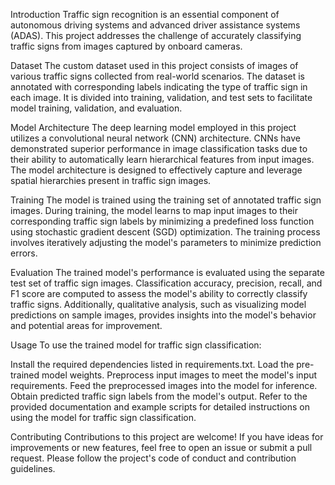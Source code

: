 Introduction
Traffic sign recognition is an essential component of autonomous driving systems and advanced driver assistance systems (ADAS). This project addresses the challenge of accurately classifying traffic signs from images captured by onboard cameras.

Dataset
The custom dataset used in this project consists of images of various traffic signs collected from real-world scenarios. The dataset is annotated with corresponding labels indicating the type of traffic sign in each image. It is divided into training, validation, and test sets to facilitate model training, validation, and evaluation.

Model Architecture
The deep learning model employed in this project utilizes a convolutional neural network (CNN) architecture. CNNs have demonstrated superior performance in image classification tasks due to their ability to automatically learn hierarchical features from input images. The model architecture is designed to effectively capture and leverage spatial hierarchies present in traffic sign images.

Training
The model is trained using the training set of annotated traffic sign images. During training, the model learns to map input images to their corresponding traffic sign labels by minimizing a predefined loss function using stochastic gradient descent (SGD) optimization. The training process involves iteratively adjusting the model's parameters to minimize prediction errors.

Evaluation
The trained model's performance is evaluated using the separate test set of traffic sign images. Classification accuracy, precision, recall, and F1 score are computed to assess the model's ability to correctly classify traffic signs. Additionally, qualitative analysis, such as visualizing model predictions on sample images, provides insights into the model's behavior and potential areas for improvement.

Usage
To use the trained model for traffic sign classification:

Install the required dependencies listed in requirements.txt.
Load the pre-trained model weights.
Preprocess input images to meet the model's input requirements.
Feed the preprocessed images into the model for inference.
Obtain predicted traffic sign labels from the model's output.
Refer to the provided documentation and example scripts for detailed instructions on using the model for traffic sign classification.

Contributing
Contributions to this project are welcome! If you have ideas for improvements or new features, feel free to open an issue or submit a pull request. Please follow the project's code of conduct and contribution guidelines.
